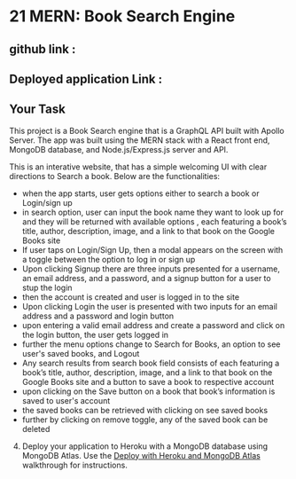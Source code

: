 # 21 MERN: Book Search Engine

## github link :

## Deployed application Link :

## Your Task

This project is a Book Search engine that is a GraphQL API built with Apollo Server. The app was built using the MERN stack with a React front end, MongoDB database, and Node.js/Express.js server and API.

This is an interative website, that has a simple welcoming UI with clear directions to Search a book. 
Below are the functionalities:
 * when the app starts, user gets options either to search a book or Login/sign up
 * in search option, user can input the book name they want to look up for and they will be returned with available options , each featuring a book’s title, author, description, image, and a link to that book on the Google Books site
 * If user taps on Login/Sign Up, then a modal appears on the screen with a toggle between the option to log in or sign up
 * Upon clicking Signup there are three inputs presented for a username, an email address, and a password, and a signup   button for a user to stup the login
 * then the account is created and user is logged in to the site
 * Upon clicking Login the user is presented with two inputs for an email address and a password and login button
 * upon entering a valid email address and create a password and click on the login button, the user gets logged in
 * further the menu options change to Search for Books, an option to see user's saved books, and Logout
 * Any search results from search book field consists of each featuring a book’s title, author, description, image, and a link to that book on the Google Books site and a button to save a book to respective account
 * upon clicking on the Save button on a book that book’s information is saved to user's account
 * the saved books can be retrieved with clicking on see saved books
 * further by clicking on remove toggle, any of the saved book can be deleted



4. Deploy your application to Heroku with a MongoDB database using MongoDB Atlas. Use the [Deploy with Heroku and MongoDB Atlas](https://coding-boot-camp.github.io/full-stack/mongodb/deploy-with-heroku-and-mongodb-atlas) walkthrough for instructions.
